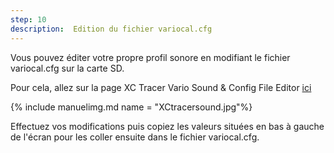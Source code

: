 ```yaml
---
step: 10
description:  Edition du fichier variocal.cfg
---
```


Vous pouvez éditer votre propre profil sonore en modifiant le fichier variocal.cfg sur la carte SD.

Pour cela, allez sur la page XC Tracer Vario Sound & Config File Editor [ici](https://www.windeckfalken.de/special/xctracer/handson/main.html)

{% include manuelimg.md name = "XCtracersound.jpg"%} 

Effectuez vos modifications puis copiez les valeurs situées en bas à gauche de l'écran pour les coller ensuite dans le fichier variocal.cfg.

